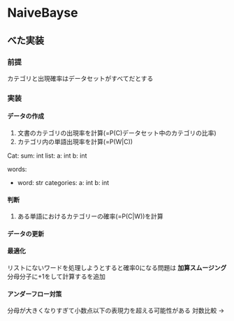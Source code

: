 # NaiveBayse
## べた実装

### 前提
カテゴリと出現確率はデータセットがすべてだとする

### 実装

#### データの作成
1. 文書のカテゴリの出現率を計算(=P(C)データセット中のカテゴリの比率)
1. カテゴリ内の単語出現率を計算(=P(W|C))

Cat:
  sum: int
  list:
    a: int
    b: int


words:
  - word: str
    categories:
      a: int
      b: int

#### 判断
1. ある単語におけるカテゴリーの確率(=P(C|W))を計算

#### データの更新

#### 最適化

リストにないワードを処理しようとすると確率0になる問題は __加算スムージング__ 分母分子に+1をして計算するを追加


#### アンダーフロー対策

分母が大きくなりすぎて小数点以下の表現力を超える可能性がある
対数比較 -> 



